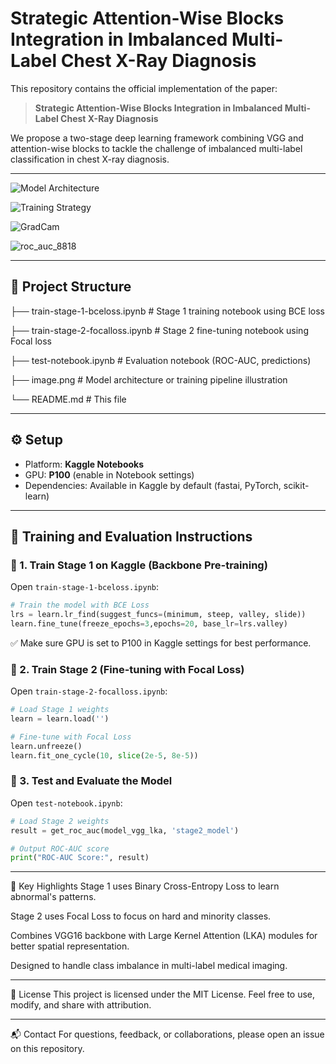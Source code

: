 # Strategic Attention-Wise Blocks Integration in Imbalanced Multi-Label Chest X-Ray Diagnosis

This repository contains the official implementation of the paper:

> **Strategic Attention-Wise Blocks Integration in Imbalanced Multi-Label Chest X-Ray Diagnosis**

We propose a two-stage deep learning framework combining VGG and attention-wise blocks to tackle the challenge of imbalanced multi-label classification in chest X-ray diagnosis.

---
![Model Architecture](https://github.com/user-attachments/assets/06c9c433-3365-4f2d-9b86-7da3f3e56a44)

![Training Strategy](https://github.com/user-attachments/assets/8d5b68f4-0bb7-441e-b15b-d12f88ccecd7)

![GradCam](https://github.com/user-attachments/assets/1a7a29d1-56b6-4b11-833b-4dff8265a73b)

![roc_auc_8818](https://github.com/user-attachments/assets/fd7b733f-6c6a-4bac-81bf-b65fbe893623)

---

## 📁 Project Structure

├── train-stage-1-bceloss.ipynb # Stage 1 training notebook using BCE loss

├── train-stage-2-focalloss.ipynb # Stage 2 fine-tuning notebook using Focal loss

├── test-notebook.ipynb # Evaluation notebook (ROC-AUC, predictions)

├── image.png # Model architecture or training pipeline illustration

└── README.md # This file

---

## ⚙️ Setup

- Platform: **Kaggle Notebooks**
- GPU: **P100** (enable in Notebook settings)
- Dependencies: Available in Kaggle by default (fastai, PyTorch, scikit-learn)

---

## 🚀 Training and Evaluation Instructions

### 🔧 1. Train Stage 1 on Kaggle (Backbone Pre-training)

Open `train-stage-1-bceloss.ipynb`:

```python
# Train the model with BCE Loss
lrs = learn.lr_find(suggest_funcs=(minimum, steep, valley, slide))
learn.fine_tune(freeze_epochs=3,epochs=20, base_lr=lrs.valley)
```
✅ Make sure GPU is set to P100 in Kaggle settings for best performance.

### 🎯 2. Train Stage 2 (Fine-tuning with Focal Loss)
Open `train-stage-2-focalloss.ipynb`:

```python
# Load Stage 1 weights
learn = learn.load('')

# Fine-tune with Focal Loss
learn.unfreeze()
learn.fit_one_cycle(10, slice(2e-5, 8e-5))
```

### 🧪 3. Test and Evaluate the Model
Open `test-notebook.ipynb`:

```python
# Load Stage 2 weights
result = get_roc_auc(model_vgg_lka, 'stage2_model')

# Output ROC-AUC score
print("ROC-AUC Score:", result)
```
---
📌 Key Highlights
Stage 1 uses Binary Cross-Entropy Loss to learn abnormal's patterns.

Stage 2 uses Focal Loss to focus on hard and minority classes.

Combines VGG16 backbone with Large Kernel Attention (LKA) modules for better spatial representation.

Designed to handle class imbalance in multi-label medical imaging.

---
📜 License
This project is licensed under the MIT License.
Feel free to use, modify, and share with attribution.

---
📬 Contact
For questions, feedback, or collaborations, please open an issue on this repository.
